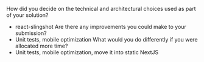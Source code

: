 How did you decide on the technical and architectural choices used as part of your solution?
 - react-slingshot
Are there any improvements you could make to your submission?
 - Unit tests, mobile optimization
What would you do differently if you were allocated more time?
 - Unit tests, mobile optimization, move it into static NextJS
